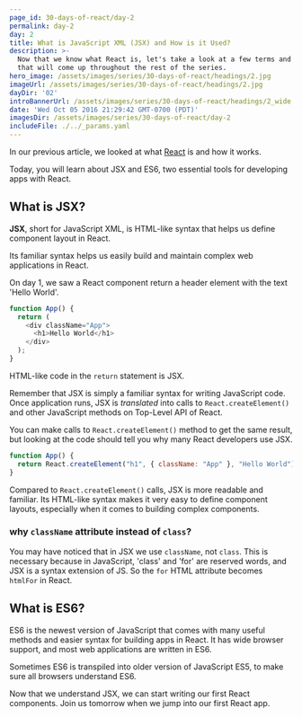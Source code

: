 ```yaml
---
page_id: 30-days-of-react/day-2
permalink: day-2
day: 2
title: What is JavaScript XML (JSX) and How is it Used?
description: >-
  Now that we know what React is, let's take a look at a few terms and concepts
  that will come up throughout the rest of the series.
hero_image: /assets/images/series/30-days-of-react/headings/2.jpg
imageUrl: /assets/images/series/30-days-of-react/headings/2.jpg
dayDir: '02'
introBannerUrl: /assets/images/series/30-days-of-react/headings/2_wide.jpg
date: 'Wed Oct 05 2016 21:29:42 GMT-0700 (PDT)'
imagesDir: /assets/images/series/30-days-of-react/day-2
includeFile: ./../_params.yaml
---
```


In our previous article, we looked at what [React](https://facebook.github.io/react/) is and how it works.

Today, you will learn about JSX and ES6, two essential tools for developing apps with React.

## What is JSX? 

**JSX**, short for JavaScript XML, is HTML-like syntax that helps us define component layout in React.

Its familiar syntax helps us easily build and maintain complex web applications in React.

On day 1, we saw a React component return a header element with the text 'Hello World'.

```javascript
function App() {
  return (
    <div className="App">
      <h1>Hello World</h1>
    </div>
  );
}
```

HTML-like code in the `return` statement is JSX.

Remember that JSX is simply a familiar syntax for writing JavaScript code. Once application runs, JSX is _translated_ into calls to `React.createElement()` and other JavaScript methods on Top-Level API of React.

You can make calls to `React.createElement()` method to get the same result, but looking at the code should tell you why many React developers use JSX. 

```javascript
function App() {
  return React.createElement("h1", { className: "App" }, "Hello World");
}
```

Compared to `React.createElement()` calls, JSX is more readable and familiar. Its HTML-like syntax makes it very easy to define component layouts, especially when it comes to building complex components. 

### why `className` attribute instead of `class`? 

You may have noticed that in JSX we use `className`, not `class`. This is necessary because in JavaScript, 'class' and 'for' are reserved words, and JSX is a syntax extension of JS. So the `for` HTML attribute becomes `htmlFor` in React. 

## What is ES6? 

ES6 is the newest version of JavaScript that comes with many useful methods and easier syntax for building apps in React. It has wide browser support, and most web applications are written in ES6. 

Sometimes ES6 is transpiled into older version of JavaScript ES5, to make sure all browsers understand ES6. 

Now that we understand JSX, we can start writing our first React components. Join us tomorrow when we jump into our first React app.

